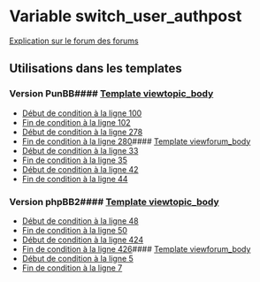 # Variable switch_user_authpost
[Explication sur le forum des forums](http://forum.forumactif.com/t294113-listing-des-variables#switch_user_authpost)
## Utilisations dans les templates
### Version PunBB#### [Template viewtopic_body](punbb/viewtopic_body.md)
* [Début de condition à la ligne 100](../punbb/viewtopic_body.tpl#L100)
* [Fin de condition à la ligne 102](../punbb/viewtopic_body.tpl#L102)
* [Début de condition à la ligne 278](../punbb/viewtopic_body.tpl#L278)
* [Fin de condition à la ligne 280](../punbb/viewtopic_body.tpl#L280)#### [Template viewforum_body](punbb/viewforum_body.md)
* [Début de condition à la ligne 33](../punbb/viewforum_body.tpl#L33)
* [Fin de condition à la ligne 35](../punbb/viewforum_body.tpl#L35)
* [Début de condition à la ligne 42](../punbb/viewforum_body.tpl#L42)
* [Fin de condition à la ligne 44](../punbb/viewforum_body.tpl#L44)
### Version phpBB2#### [Template viewtopic_body](subsilver/viewtopic_body.md)
* [Début de condition à la ligne 48](../subsilver/viewtopic_body.tpl#L48)
* [Fin de condition à la ligne 50](../subsilver/viewtopic_body.tpl#L50)
* [Début de condition à la ligne 424](../subsilver/viewtopic_body.tpl#L424)
* [Fin de condition à la ligne 426](../subsilver/viewtopic_body.tpl#L426)#### [Template viewforum_body](subsilver/viewforum_body.md)
* [Début de condition à la ligne 5](../subsilver/viewforum_body.tpl#L5)
* [Fin de condition à la ligne 7](../subsilver/viewforum_body.tpl#L7)